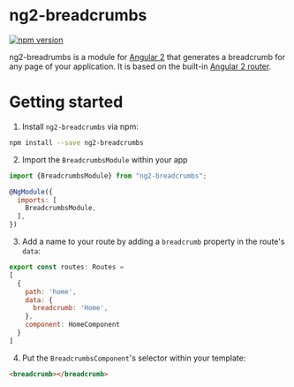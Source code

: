 # ng2-breadcrumbs
[![npm version](https://badge.fury.io/js/ng2-breadcrumbs.svg)](https://badge.fury.io/js/ng2-breadcrumbs)

ng2-breadrumbs is a module for [Angular 2](https://angular.io/) that generates a breadcrumb for any page of your application. It is based on the built-in [Angular 2 router](https://angular.io/docs/ts/latest/guide/router.html).


# Getting started

1. Install `ng2-breadcrumbs` via npm:

```bash
npm install --save ng2-breadcrumbs
```

2. Import the `BreadcrumbsModule` within your app
```js
import {BreadcrumbsModule} from "ng2-breadcrumbs";

@NgModule({
  imports: [ 
    BreadcrumbsModule,
  ],
})
```

3. Add a name to your route by adding a `breadcrumb` property in the route's `data`:
```js
export const routes: Routes = 
[
  {
    path: 'home',
    data: {
      breadcrumb: 'Home',
    },
    component: HomeComponent
  }
]
```
4. Put the `BreadcrumbsComponent`'s selector within your template:

```html
<breadcrumb></breadcrumb>
```
